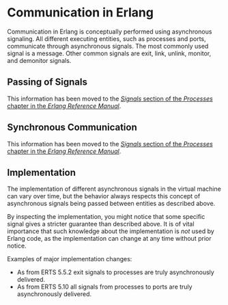 <!--
%CopyrightBegin%

Copyright Ericsson AB 2023. All Rights Reserved.

Licensed under the Apache License, Version 2.0 (the "License");
you may not use this file except in compliance with the License.
You may obtain a copy of the License at

    http://www.apache.org/licenses/LICENSE-2.0

Unless required by applicable law or agreed to in writing, software
distributed under the License is distributed on an "AS IS" BASIS,
WITHOUT WARRANTIES OR CONDITIONS OF ANY KIND, either express or implied.
See the License for the specific language governing permissions and
limitations under the License.

%CopyrightEnd%
-->
# Communication in Erlang

Communication in Erlang is conceptually performed using asynchronous signaling.
All different executing entities, such as processes and ports, communicate
through asynchronous signals. The most commonly used signal is a message. Other
common signals are exit, link, unlink, monitor, and demonitor signals.

## Passing of Signals

This information has been moved to the
[_Signals_ section of the _Processes_ chapter in the _Erlang Reference Manual_](`e:system:ref_man_processes.md#signal-delivery`).

## Synchronous Communication

This information has been moved to the
[_Signals_ section of the _Processes_ chapter in the _Erlang Reference Manual_](`e:system:ref_man_processes.md#sync-comm`).

## Implementation

The implementation of different asynchronous signals in the virtual machine can
vary over time, but the behavior always respects this concept of asynchronous
signals being passed between entities as described above.

By inspecting the implementation, you might notice that some specific signal
gives a stricter guarantee than described above. It is of vital importance that
such knowledge about the implementation is _not_ used by Erlang code, as the
implementation can change at any time without prior notice.

Examples of major implementation changes:

- As from ERTS 5.5.2 exit signals to processes are truly asynchronously
  delivered.
- As from ERTS 5.10 all signals from processes to ports are truly asynchronously
  delivered.
